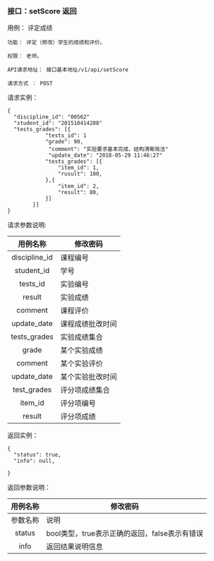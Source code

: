 ### 接口：setScore 返回

用例： 评定成绩

    功能： 评定（修改）学生的成绩和评价。

    权限： 老师。

    API请求地址： 接口基本地址/v1/api/setScore

    请求方式 ： POST

请求实例：

    {
      "discipline_id": "00562"
      "student_id": "201510414208"
      "tests_grades": [{
                "tests_id": 1
                "grade": 90,
                 "comment": "实验要求基本完成，结构清晰简洁"
                 "update_date": "2018-05-29 11:46:27"
                "tests_grades": [{
                    "item_id": 1,
                    "rusult": 100,
                },{
                    "item_id": 2,
                    "result": 80,
                }]
            }]
    }    
    
请求参数说明:

| 用例名称 | 修改密码 |
|:------:|------|
| discipline_id	| 课程编号|
| student_id |	学号|
| tests_id	| 实验编号|
| result | 实验成绩|
| comment |	课程评价|
| update_date |	课程成绩批改时间|
| tests_grades | 实验成绩集合|
| grade| 某个实验成绩|
| comment | 某个实验评价|
| update_date | 某个实验批改时间|
| test_grades | 评分项成绩集合|
| item_id	| 评分项编号|
| result| 评分项成绩|

返回实例：

    {         
      "status": true,
      "info": null,    

    }
  
返回参数说明：

| 用例名称 | 修改密码 |
|:------:|------|
| 参数名称 | 说明 |
| status | bool类型，true表示正确的返回，false表示有错误|
| info	| 返回结果说明信息|